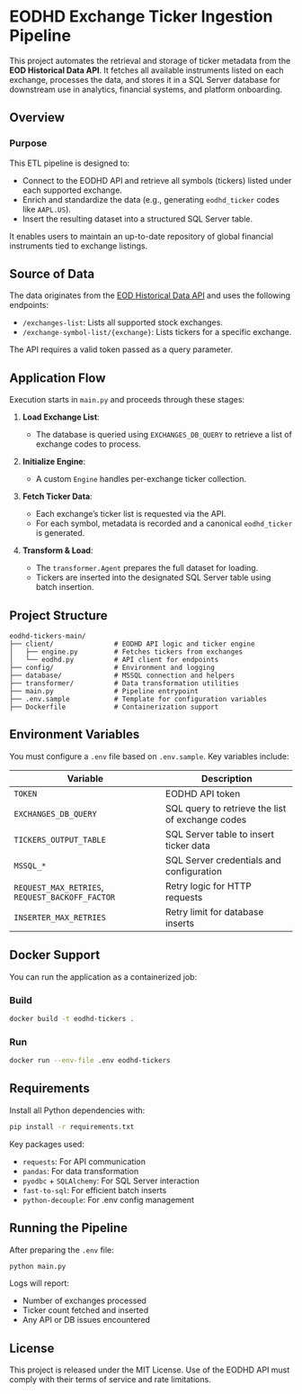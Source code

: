# EODHD Exchange Ticker Ingestion Pipeline

This project automates the retrieval and storage of ticker metadata from the **EOD Historical Data API**. It fetches all available instruments listed on each exchange, processes the data, and stores it in a SQL Server database for downstream use in analytics, financial systems, and platform onboarding.

## Overview

### Purpose

This ETL pipeline is designed to:
- Connect to the EODHD API and retrieve all symbols (tickers) listed under each supported exchange.
- Enrich and standardize the data (e.g., generating `eodhd_ticker` codes like `AAPL.US`).
- Insert the resulting dataset into a structured SQL Server table.

It enables users to maintain an up-to-date repository of global financial instruments tied to exchange listings.

## Source of Data

The data originates from the [EOD Historical Data API](https://eodhistoricaldata.com/) and uses the following endpoints:
- `/exchanges-list`: Lists all supported stock exchanges.
- `/exchange-symbol-list/{exchange}`: Lists tickers for a specific exchange.

The API requires a valid token passed as a query parameter.

## Application Flow

Execution starts in `main.py` and proceeds through these stages:

1. **Load Exchange List**:
   - The database is queried using `EXCHANGES_DB_QUERY` to retrieve a list of exchange codes to process.

2. **Initialize Engine**:
   - A custom `Engine` handles per-exchange ticker collection.

3. **Fetch Ticker Data**:
   - Each exchange’s ticker list is requested via the API.
   - For each symbol, metadata is recorded and a canonical `eodhd_ticker` is generated.

4. **Transform & Load**:
   - The `transformer.Agent` prepares the full dataset for loading.
   - Tickers are inserted into the designated SQL Server table using batch insertion.

## Project Structure

```
eodhd-tickers-main/
├── client/               # EODHD API logic and ticker engine
│   ├── engine.py         # Fetches tickers from exchanges
│   └── eodhd.py          # API client for endpoints
├── config/               # Environment and logging
├── database/             # MSSQL connection and helpers
├── transformer/          # Data transformation utilities
├── main.py               # Pipeline entrypoint
├── .env.sample           # Template for configuration variables
├── Dockerfile            # Containerization support
```

## Environment Variables

You must configure a `.env` file based on `.env.sample`. Key variables include:

| Variable | Description |
|----------|-------------|
| `TOKEN` | EODHD API token |
| `EXCHANGES_DB_QUERY` | SQL query to retrieve the list of exchange codes |
| `TICKERS_OUTPUT_TABLE` | SQL Server table to insert ticker data |
| `MSSQL_*` | SQL Server credentials and configuration |
| `REQUEST_MAX_RETRIES`, `REQUEST_BACKOFF_FACTOR` | Retry logic for HTTP requests |
| `INSERTER_MAX_RETRIES` | Retry limit for database inserts |

## Docker Support

You can run the application as a containerized job:

### Build
```bash
docker build -t eodhd-tickers .
```

### Run
```bash
docker run --env-file .env eodhd-tickers
```

## Requirements

Install all Python dependencies with:

```bash
pip install -r requirements.txt
```

Key packages used:
- `requests`: For API communication
- `pandas`: For data transformation
- `pyodbc` + `SQLAlchemy`: For SQL Server interaction
- `fast-to-sql`: For efficient batch inserts
- `python-decouple`: For .env config management

## Running the Pipeline

After preparing the `.env` file:

```bash
python main.py
```

Logs will report:
- Number of exchanges processed
- Ticker count fetched and inserted
- Any API or DB issues encountered

## License

This project is released under the MIT License. Use of the EODHD API must comply with their terms of service and rate limitations.
